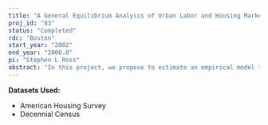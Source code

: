```yaml
---
title: "A General Equilibrium Analysis of Urban Labor and Housing Markets"
proj_id: "83"
status: "Completed"
rdc: "Boston"
start_year: "2002"
end_year: "2006.0"
pi: "Stephen L Ross"
abstract: "In this project, we propose to estimate an empirical model that describes the equilibrium location and employment decisions made by households and firms within a single metropolitan area. In our model, each household makes its residential location decision based on a wide variety of factors including characteristics of housing and schools, neighborhood sociodemographic characteristics, housing prices, other neighborhood amenities, and employment access. The employment of each household member is in turn influenced by his/her access to suitable jobs, neighborhood characteristics, and individual/household characteristics. Firms make decisions based on access to different types of workers, other firms, and customers, and in our most general specification a firm’s location directly influences the characteristics of its workforce. These decisions combine to create a complex spatial equilibrium, which determines land use, prices, and wages throughout the metropolitan area. We use the estimates of this model to explore complex interactions in urban labor and housing markets, focusing on two well-known questions in which the simultaneity of the household residential location and employment decisions as well as the simultaneity of household and firm location decisions have been quite evident. These questions relate to whether access to employment influences labor market outcomes, and whether the quality of a neighborhood affects labor market outcomes. We begin this proposal by describing these important research questions and the difficulties researchers have had controlling for the endogeneity problems introduced by the simultaneity of these decisions. We then describe our methodology and explain how the estimates of our model can be used to shed new light on these questions."
---
```


**Datasets Used:**

  - American Housing Survey 
  - Decennial Census 

